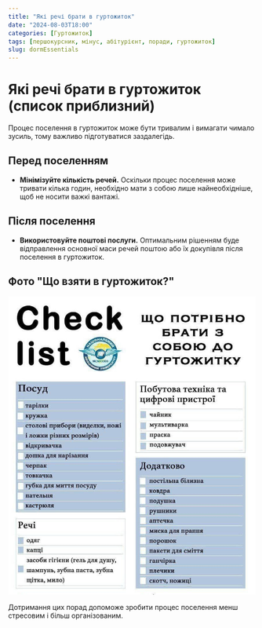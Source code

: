 ```yaml
---
title: "Які речі брати в гуртожиток"
date: "2024-08-03T18:00"
categories: [Гуртожиток]
tags: [першокурсник, мінус, абітурієнт, поради, гуртожиток]
slug: dormEssentials
---
```


# Які речі брати в гуртожиток (список приблизний)

Процес поселення в гуртожиток може бути тривалим і вимагати чимало зусиль, тому важливо підготуватися заздалегідь.

## Перед поселенням
- **Мінімізуйте кількість речей.** Оскільки процес поселення може тривати кілька годин, необхідно мати з собою лише найнеобхідніше, щоб не носити важкі вантажі.

## Після поселення
- **Використовуйте поштові послуги.** Оптимальним рішенням буде відправлення основної маси речей поштою або їх докупівля після поселення в гуртожиток.

## Фото "Що взяти в гуртожиток?"
![гуртожиток](/assets/list_dorm_need.jpg)

Дотримання цих порад допоможе зробити процес поселення менш стресовим і більш організованим.
